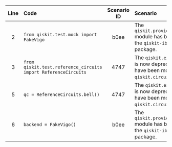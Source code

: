 | Line | Code | Scenario ID | Scenario | Artifact | Refactoring |
| :--: | :--- | :---------: | :------- | :------- | :---------- |
| 2 | `from qiskit.test.mock import FakeVigo` | b0ee | The `qiskit.providers.fake_provider` module has been migrated to the `qiskit-ibm-runtime` Python package. | `qiskit.test.mock.FakeVigo` | `from qiskit_ibm_runtime.fake_provider import FakeVigo` |
| 3 | `from qiskit.test.reference_circuits import ReferenceCircuits` | 4747 | The `qiskit.extensions` module is now deprecated. Most objects have been moved to `qiskit.circuit.library`. | `qiskit.test.reference_circuits.ReferenceCircuits` | `from qiskit.circuit.library import ...` |
| 5 | `qc = ReferenceCircuits.bell()` | 4747 | The `qiskit.extensions` module is now deprecated. Most objects have been moved to `qiskit.circuit.library`. | `ReferenceCircuits.bell()` | `QuantumCircuit.bell()` or `NLocal(num_qubits).bell()` |
| 6 | `backend = FakeVigo()` | b0ee | The `qiskit.providers.fake_provider` module has been migrated to the `qiskit-ibm-runtime` Python package. | `FakeVigo()` | `FakeVigo()` (from `qiskit_ibm_runtime.fake_provider`) |